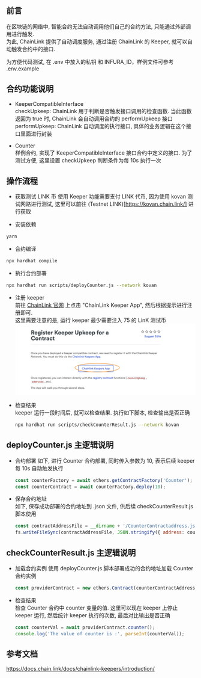 ## 前言

在区块链的网络中, 智能合约无法自动调用他们自己的合约方法, 只能通过外部调用进行触发.  
为此, ChainLink 提供了自动调度服务, 通过注册 ChainLink 的 Keeper, 就可以自动触发合约中的接口.

为方便代码测试, 在 .env 中放入的私钥 和 INFURA_ID，样例文件可参考 .env.example

## 合约功能说明

- KeeperCompatibleInterface  
  checkUpkeep: ChainLink 用于判断是否触发接口调用的检查函数. 当此函数返回为 true 时, ChainLink 会自动调用合约的 performUpkeep 接口  
  performUpkeep: ChainLink 自动调度的执行接口, 具体的业务逻辑在这个接口里面进行封装

- Counter  
  样例合约, 实现了 KeeperCompatibleInterface 接口合约中定义的接口. 为了测试方便, 这里设置 checkUpkeep 判断条件为每 10s 执行一次

## 操作流程

- 获取测试 LINK 币
  使用 Keeper 功能需要支付 LINK 代币, 因为使用 kovan 测试网路进行测试, 这里可以前往 (Testnet LINK)[https://kovan.chain.link/] 进行获取

- 安装依赖

```bash
yarn
```

- 合约编译

```bash
npx hardhat compile
```

- 执行合约部署

```bash
npx hardhat run scripts/deployCounter.js --network kovan
```

- 注册 keeper  
  前往 [ChainLink 官网](https://docs.chain.link/docs/chainlink-keepers/register-upkeep/) 上点击 "ChainLink Keeper App", 然后根据提示进行注册即可.  
  这里需要注意的是, 运行 keeper 最少需要注入 75 的 LinK 测试币
  ![keeper](./images/keeper.png)

- 检查结果  
  keeper 运行一段时间后, 就可以检查结果. 执行如下脚本, 检查输出是否正确

  ```bash
  npx hardhat run scripts/checkCounterResult.js --network kovan
  ```

## deployCounter.js 主逻辑说明

- 合约部署
  如下, 进行 Counter 合约部署, 同时传入参数为 10, 表示后续 keeper 每 10s 自动触发执行

  ```js
  const counterFactory = await ethers.getContractFactory('Counter');
  const counterContract = await counterFactory.deploy(10);
  ```

- 保存合约地址  
  如下, 保存成功部署的合约地址到 .json 文件, 供后续 checkCounterResult.js 脚本使用

  ```js
  const contractAddressFile = __dirname + '/CounterContractaddress.json';
  fs.writeFileSync(contractAddressFile, JSON.stringify({ address: counterContract.address }, undefined, 2));
  ```

## checkCounterResult.js 主逻辑说明

- 加载合约实例
  使用 deployCounter.js 脚本部署成功的合约地址加载 Counter 合约实例

  ```js
  const providerContract = new ethers.Contract(counterContractAddress.address, artifact.abi, provider);
  ```

- 检查结果  
  检查 Counter 合约中 counter 变量的值.
  这里可以现在 keeper 上停止 keeper 运行, 然后统计 keeper 执行的次数, 最后对比输出是否正确

  ```js
  const counterVal = await providerContract.counter();
  console.log('The value of counter is :', parseInt(counterVal));
  ```

## 参考文档

https://docs.chain.link/docs/chainlink-keepers/introduction/
